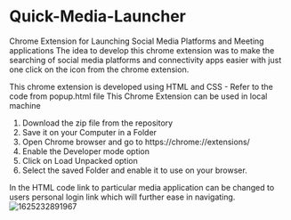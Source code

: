 # Quick-Media-Launcher
Chrome Extension for Launching Social Media Platforms and Meeting applications
The idea to develop this chrome extension was to make the searching of social media platforms and connectivity apps easier with just one click on the icon from the chrome extension.

This chrome extension is developed using HTML and CSS - Refer to the code from popup.html file
This Chrome Extension can be used in local machine 

1. Download the zip file from the repository
2. Save it on your Computer in a Folder
3. Open Chrome browser and go to https://chrome://extensions/ 
4. Enable the Developer mode option 
5. Click on Load Unpacked option 
6. Select the saved Folder and enable it to use on your browser.

In the HTML code link to particular media application can be changed to users personal login link which will further ease in navigating.
![1625232891967](https://user-images.githubusercontent.com/59816379/124355882-0fb59a00-dc31-11eb-9a02-659c2642861d.jpg)

